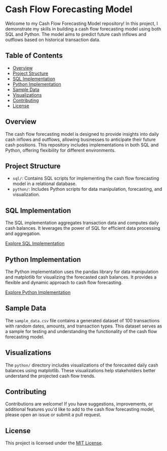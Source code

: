 # Cash Flow Forecasting Model

Welcome to my Cash Flow Forecasting Model repository! In this project, I demonstrate my skills in building a cash flow forecasting model using both SQL and Python. The model aims to predict future cash inflows and outflows based on historical transaction data.

## Table of Contents
- [Overview](#overview)
- [Project Structure](#project-structure)
- [SQL Implementation](#sql-implementation)
- [Python Implementation](#python-implementation)
- [Sample Data](#sample-data)
- [Visualizations](#visualizations)
- [Contributing](#contributing)
- [License](#license)

## Overview
The cash flow forecasting model is designed to provide insights into daily cash inflows and outflows, allowing businesses to anticipate their future cash positions. This repository includes implementations in both SQL and Python, offering flexibility for different environments.

## Project Structure
- `sql/`: Contains SQL scripts for implementing the cash flow forecasting model in a relational database.
- `python/`: Includes Python scripts for data manipulation, forecasting, and visualization.

## SQL Implementation
The SQL implementation aggregates transaction data and computes daily cash balances. It leverages the power of SQL for efficient data processing and aggregation.

[Explore SQL Implementation](sql/)

## Python Implementation
The Python implementation uses the pandas library for data manipulation and matplotlib for visualizing the forecasted cash balances. It provides a flexible and dynamic approach to cash flow forecasting.

[Explore Python Implementation](python/)

## Sample Data
The `sample_data.csv` file contains a generated dataset of 100 transactions with random dates, amounts, and transaction types. This dataset serves as a sample for testing and understanding the functionality of the cash flow forecasting model.

## Visualizations
The `python/` directory includes visualizations of the forecasted daily cash balances using matplotlib. These visualizations help stakeholders better understand the projected cash flow trends.

## Contributing
Contributions are welcome! If you have suggestions, improvements, or additional features you'd like to add to the cash flow forecasting model, please open an issue or submit a pull request.

## License
This project is licensed under the [MIT License](LICENSE).

